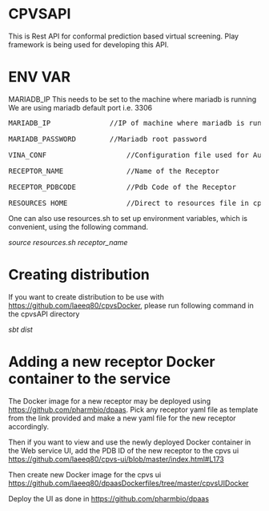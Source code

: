 # CPVSAPI


This is Rest API for conformal prediction based virtual screening. Play framework is being used for developing this API.


# ENV VAR

MARIADB_IP	This needs to be set to the machine where mariadb is running
We are using mariadb default port i.e. 3306

<pre>
MARIADB_IP     		    //IP of machine where mariadb is running. We are using mariadb default port i.e. 3306

MARIADB_PASSWORD	    //Mariadb root password	

VINA_CONF                   //Configuration file used for AutoDock Vina

RECEPTOR_NAME               //Name of the Receptor

RECEPTOR_PDBCODE            //Pdb Code of the Receptor

RESOURCES_HOME              //Direct to resources file in cpvsapi
</pre>
One can also use resources.sh to set up environment variables, which is convenient, using the following command. 

*source resources.sh receptor_name*

# Creating distribution

If you want to create distribution to be use with https://github.com/laeeq80/cpvsDocker, please run following command in the cpvsAPI directory

*sbt dist*

# Adding a new receptor Docker container to the service

The Docker image for a new receptor may be deployed using https://github.com/pharmbio/dpaas. Pick any receptor yaml file as template from the link provided and make a new yaml file for the new receptor accordingly.  

Then if you want to view and use the newly deployed Docker container in the Web service UI, add the PDB ID of the new receptor to the cpvs ui https://github.com/laeeq80/cpvs-ui/blob/master/index.html#L173

Then create new Docker image for the cpvs ui https://github.com/laeeq80/dpaasDockerfiles/tree/master/cpvsUIDocker

Deploy the UI as done in https://github.com/pharmbio/dpaas
